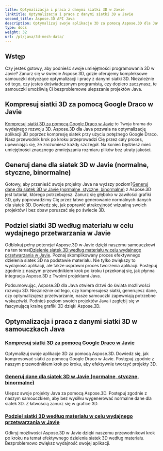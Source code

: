 ```yaml
---
title: Optymalizacja i praca z danymi siatki 3D w Javie
linktitle: Optymalizacja i praca z danymi siatki 3D w Javie
second_title: Aspose.3D API Java
description: Optymalizuj swoje aplikacje 3D za pomocą Aspose.3D dla Java. Dowiedz się, jak kompresować siatki za pomocą Google Draco, generować dane siatki i wydajnie przetwarzać siatki 3D według materiału.
type: docs
weight: 32
url: /pl/java/3d-mesh-data/
---
```

## Wstęp

Czy jesteś gotowy, aby podnieść swoje umiejętności programowania 3D w Javie? Zanurz się w świecie Aspose.3D, gdzie oferujemy kompleksowe samouczki dotyczące optymalizacji i pracy z danymi siatki 3D. Niezależnie od tego, czy jesteś doświadczonym programistą, czy dopiero zaczynasz, te samouczki umożliwią Ci bezproblemowe ulepszanie projektów Java.

## Kompresuj siatki 3D za pomocą Google Draco w Javie

[Kompresuj siatki 3D za pomocą Google Draco w Javie](./compress-meshes-google-draco/) to Twoja brama do wydajnego rozwoju 3D. Aspose.3D dla Java pozwala na optymalizację aplikacji 3D poprzez kompresję siatek przy użyciu potężnego Google Draco. Nasz przewodnik krok po kroku przeprowadzi Cię przez cały proces, upewniając się, że zrozumiesz każdy szczegół. Na koniec będziesz mieć umiejętności znacznego zmniejszania rozmiaru plików bez utraty jakości.

## Generuj dane dla siatek 3D w Javie (normalne, styczne, binormalne)

Gotowy, aby przenieść swoje projekty Java na wyższy poziom?[Generuj dane dla siatek 3D w Javie (normalne, styczne, binormalne)](./generate-mesh-data/) z Aspose.3D jest tutorial, którego potrzebujesz. Zanurz się głęboko w zawiłości grafiki 3D, gdy poprowadzimy Cię przez łatwe generowanie normalnych danych dla siatek 3D. Dowiedz się, jak poprawić atrakcyjność wizualną swoich projektów i bez obaw poruszać się po świecie 3D.

## Podziel siatki 3D według materiału w celu wydajnego przetwarzania w Javie

 Odblokuj pełny potencjał Aspose.3D w Javie dzięki naszemu samouczkowi na ten temat[Dzielenie siatek 3D według materiału w celu wydajnego przetwarzania w Javie](./split-meshes-by-material/). Poznaj skomplikowany proces efektywnego dzielenia siatek 3D na podstawie materiału. Nie tylko zwiększy to wydajność aplikacji, ale także usprawni proces tworzenia aplikacji. Postępuj zgodnie z naszym przewodnikiem krok po kroku i przekonaj się, jak płynna integracja Aspose.3D z Twoimi projektami Java.

Podsumowując, Aspose.3D dla Java otwiera drzwi do świata możliwości rozwoju 3D. Niezależnie od tego, czy kompresujesz siatki, generujesz dane, czy optymalizujesz przetwarzanie, nasze samouczki zapewniają potrzebne wskazówki. Podnieś poziom swoich projektów Java i zagłębij się w fascynującą krainę grafiki 3D dzięki Aspose.3D.
## Optymalizacja i praca z danymi siatki 3D w samouczkach Java
### [Kompresuj siatki 3D za pomocą Google Draco w Javie](./compress-meshes-google-draco/)
Optymalizuj swoje aplikacje 3D za pomocą Aspose.3D. Dowiedz się, jak kompresować siatki za pomocą Google Draco w Javie. Postępuj zgodnie z naszym przewodnikiem krok po kroku, aby efektywnie tworzyć projekty 3D.
### [Generuj dane dla siatek 3D w Javie (normalne, styczne, binormalne)](./generate-mesh-data/)
Ulepsz swoje projekty Java za pomocą Aspose.3D. Postępuj zgodnie z naszym samouczkiem, aby bez wysiłku wygenerować normalne dane dla siatek 3D. Z łatwością zanurz się w grafice 3D.
### [Podziel siatki 3D według materiału w celu wydajnego przetwarzania w Javie](./split-meshes-by-material/)
Odkryj możliwości Aspose.3D w Javie dzięki naszemu przewodnikowi krok po kroku na temat efektywnego dzielenia siatek 3D według materiału. Bezproblemowo zwiększ wydajność swojej aplikacji.